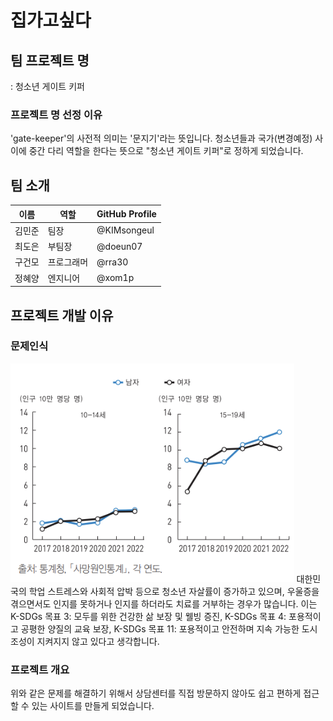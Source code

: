 # 집가고싶다
## 팀 프로젝트 명
: 청소년 게이트 키퍼
### 프로젝트 명 선정 이유
'gate-keeper'의 사전적 의미는 '문지기'라는 뜻입니다. 청소년들과 국가(변경예정) 사이에 중간 다리 역할을 한다는 뜻으로 "청소년 게이트 키퍼"로 정하게 되었습니다.

## 팀 소개
| 이름 | 역할 | GitHub Profile |
|------|------|---------|
| 김민준 | 팀장 | @KIMsongeul |
| 최도은 | 부팀장 | @doeun07 |
| 구건모 | 프로그래머 | @rra30 |
| 정혜양 | 엔지니어 | @xom1p |

## 프로젝트 개발 이유
### 문제인식
<img src="./assets/청소년자살률_근거자료.png" width="90%"></img>
대한민국의 학업 스트레스와 사회적 압박 등으로 청소년 자살률이 증가하고 있으며, 우울증을 겪으면서도 인지를 못하거나 인지를 하더라도 치료를 거부하는 경우가 많습니다.
이는 K-SDGs 목표 3: 모두를 위한 건강한 삶 보장 및 웰빙 증진, K-SDGs 목표 4: 포용적이고 공평한 양질의 교육 보장, K-SDGs 목표 11: 포용적이고 안전하며 지속 가능한 도시 조성이 지켜지지 않고 있다고 생각합니다.

### 프로젝트 개요
위와 같은 문제를 해결하기 위해서 상담센터를 직접 방문하지 않아도 쉽고 편하게 접근할 수 있는 사이트를 만들게 되었습니다.


<!-- 프로젝트 실행 방법은 개발이 모두 다 끝난 후 작성 -->